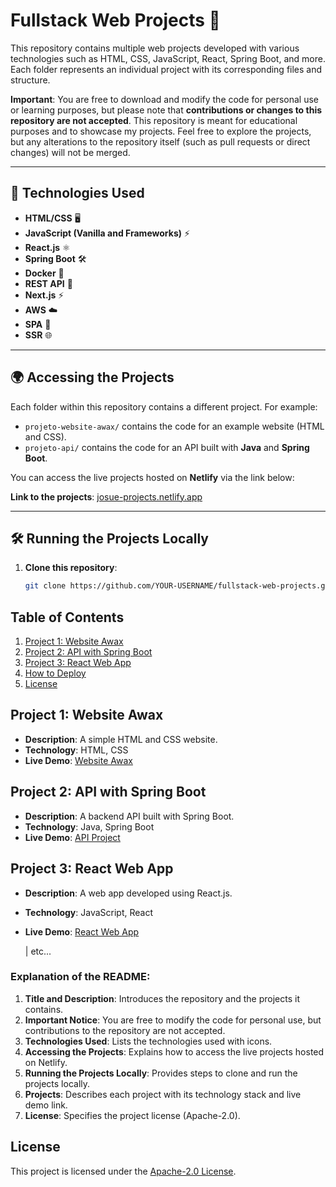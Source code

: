 # Fullstack Web Projects  🚀

This repository contains multiple web projects developed with various technologies such as HTML, CSS, JavaScript, React, Spring Boot, and more. Each folder represents an individual project with its corresponding files and structure.

**Important**: You are free to download and modify the code for personal use or learning purposes, but please note that **contributions or changes to this repository are not accepted**. This repository is meant for educational purposes and to showcase my projects. Feel free to explore the projects, but any alterations to the repository itself (such as pull requests or direct changes) will not be merged.

---

## 🚀 Technologies Used

- **HTML/CSS** 🖥️
- **JavaScript (Vanilla and Frameworks)** ⚡
- **React.js** ⚛️
- **Spring Boot** 🛠️
- **Docker** 🐳
- **REST API** 🔌
- **Next.js** ⚡
- **AWS** ☁️
- **SPA** 📱
- **SSR** 🌐

---

## 🌍 Accessing the Projects

Each folder within this repository contains a different project. For example:

- `projeto-website-awax/` contains the code for an example website (HTML and CSS).
- `projeto-api/` contains the code for an API built with **Java** and **Spring Boot**.

You can access the live projects hosted on **Netlify** via the link below:

**Link to the projects**: [josue-projects.netlify.app](https://josue-projects.netlify.app/)

---

## 🛠️ Running the Projects Locally

1. **Clone this repository**:
   ```bash
   git clone https://github.com/YOUR-USERNAME/fullstack-web-projects.git 
   ```


## Table of Contents
1. [Project 1: Website Awax](#project-1-website-awax)
2. [Project 2: API with Spring Boot](#project-2-api-with-spring-boot)
3. [Project 3: React Web App](#project-3-react-web-app)
4. [How to Deploy](#how-to-deploy)
5. [License](#license)

## Project 1: Website Awax

- **Description**: A simple HTML and CSS website.
- **Technology**: HTML, CSS
- **Live Demo**: [Website Awax](https://josue-projects.netlify.app/)

## Project 2: API with Spring Boot

- **Description**: A backend API built with Spring Boot.
- **Technology**: Java, Spring Boot
- **Live Demo**: [API Project](https://josue-projects.netlify.app/)

## Project 3: React Web App

- **Description**: A web app developed using React.js.
- **Technology**: JavaScript, React
- **Live Demo**: [React Web App](https://josue-projects.netlify.app/)

  
  |  etc...


### Explanation of the README:

1. **Title and Description**: Introduces the repository and the projects it contains.
2. **Important Notice**: You are free to modify the code for personal use, but contributions to the repository are not accepted.
3. **Technologies Used**: Lists the technologies used with icons.
4. **Accessing the Projects**: Explains how to access the live projects hosted on Netlify.
5. **Running the Projects Locally**: Provides steps to clone and run the projects locally.
6. **Projects**: Describes each project with its technology stack and live demo link.
7. **License**: Specifies the project license (Apache-2.0).



## License

This project is licensed under the [Apache-2.0 License](LICENSE).
